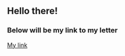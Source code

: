 ## Hello there! 

### Below will be my link to my letter

[My link](<https://docs.google.com/document/d/1mzvyCCdGa4qWmEvx3FldPwE6_wYJtL9kEKr6W0ovIf0/edit?tab=t.0>)
